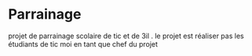 # Parrainage
projet de parrainage scolaire de tic et de 3il . le projet est réaliser pas les étudiants de tic moi en tant que chef du projet  
